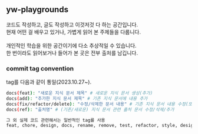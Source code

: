 ## yw-playgrounds

코드도 작성하고, 글도 작성하고 이것저것 다 하는 공간입니다.</br>
현재 어떤 걸 배우고 있거나, 가볍게 읽어 본 주제들을 다룹니다.
</br>
</br>
개인적인 학습을 위한 공간이기에 다소 추상적일 수 있습니다.</br>
한 번이라도 읽어보거나 들어가 본 곳은 전부 출처를 남깁니다.

### commit tag convention

tag를 다음과 같이 통일(2023.10.27~).

```bash
docs(feat): "새로운 지식 문서 제목" # 새로운 지식 문서 생성(추가)
docs(add): "추가한 지식 문서 제목" # 기존 지식 문서에 내용 추가
docs(fix/refactor/delete): "수정/삭제한 문서 내용" # 기존 지식 문서 내용 수정(또는 삭제)
docs(ref): "출처명" # (기존/새로운) 지식 문서 관련 출처 문서 수정/삭제/추가

그 외 실제 코드 관련해서는 일반적인 tag를 사용
feat, chore, design, docs, rename, remove, test, refactor, style, design, ...
```
